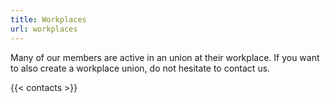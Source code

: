 ```yaml
---
title: Workplaces
url: workplaces
---
```

Many of our members are active in an union at their workplace. If you want to also create a workplace union, do not hesitate to contact us.

{{< contacts >}}
